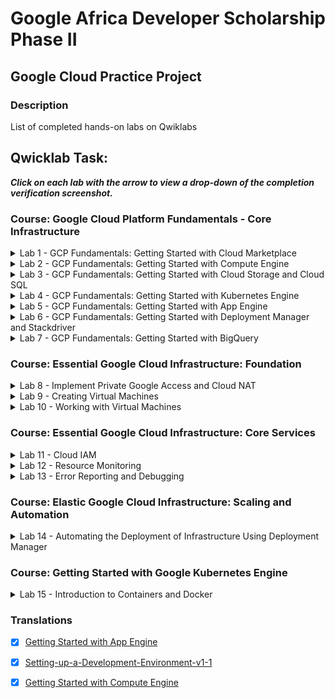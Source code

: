 # Google Africa Developer Scholarship Phase II 

## Google Cloud Practice Project 


### Description
List of completed hands-on labs on Qwiklabs 


## Qwicklab Task: 

***Click on each lab with the arrow to view a drop-down of the completion verification screenshot.*** 

### Course: Google Cloud Platform Fundamentals - Core Infrastructure

<details>
 Module: Getting Started with Google Cloud Platform
 <summary> Lab 1 - GCP Fundamentals: Getting Started with Cloud Marketplace</summary>
 <img src="screenshots/Google-Cloud-Fundamentals-:-Getting-Started-with-Cloud-Marketplace.png">
</details>

<details>
 Module: Virtual Machines in the Cloud
 <summary> Lab 2 - GCP Fundamentals: Getting Started with Compute Engine</summary>
 <img src="screenshots/GCP-Fundamentals:-Getting-Started-with-Compute-Engine.png">
</details>

<details>
 Module: Storage in the Cloud
 <summary> Lab 3 - GCP Fundamentals: Getting Started with Cloud Storage and Cloud SQL</summary>
 <img src="screenshots/Google-Cloud-Fundamentals:-Getting-Started-with-Cloud-Storage-and-Cloud-SQL.png">
</details>

<details>
 Module: Containers in the Cloud
 <summary> Lab 4 - GCP Fundamentals: Getting Started with Kubernetes Engine</summary>
 <img src="screenshots/Google-Cloud-Fundamentals:-Getting-Started-with-GKE.png">
</details>

<details>
 Module: Applications in the Cloud
 <summary> Lab 5 - GCP Fundamentals: Getting Started with App Engine</summary>
 <img src="screenshots/Google-Cloud-Fundamentals:-Getting-Started-with-App-Engine.png">
</details>

<details>
 Module: Developing, Deploying and Monitoring in the Cloud
 <summary> Lab 6 - GCP Fundamentals: Getting Started with Deployment Manager and Stackdriver</summary>
 <img src="screenshots/Google-Cloud-Fundamentals:-Getting-Started-with-Deployment-Manager-and-Cloud-Monitoring.png">
</details>

<details>
 Module: Big Data and Machine Learning in the Cloud
 <summary> Lab 7 - GCP Fundamentals: Getting Started with BigQuery</summary>
 <img src="screenshots/Google-Cloud-Fundamentals:-Getting-Started-with-BigQuery.png">
</details>


### Course: Essential Google Cloud Infrastructure: Foundation

<details>
 Module: Virtual Networks
 <summary> Lab 8 - Implement Private Google Access and Cloud NAT</summary>
 <img src="screenshots/Implement-Private-Google-Access-and-Cloud-NAT.png">
</details>

<details>
 Module: Virtual Machines
 <summary> Lab 9 - Creating Virtual Machines</summary>
 <img src="screenshots/Creating-Virtual-Machines.png">
</details>

<details>
 Module: Virtual Machines
 <summary> Lab 10 - Working with Virtual Machines</summary>
 <img src="screenshots/Working-with-Virtual-Machines.png">
</details>

### Course: Essential Google Cloud Infrastructure: Core Services

<details>
 Module: Cloud IAM
 <summary> Lab 11 - Cloud IAM</summary>
 <img src="screenshots/Cloud-IAM.png">
</details>

<details>
 Module: Resource Monitoring
 <summary> Lab 12 - Resource Monitoring</summary>
 <img src="screenshots/Resource-Monitoring.png">
</details>

<details>
 Module: Resource Monitoring
 <summary> Lab 13 - Error Reporting and Debugging</summary>
 <img src="screenshots/Error-Reporting-and-Debugging.png">
</details>

### Course: Elastic Google Cloud Infrastructure: Scaling and Automation

<details>
Module: Infrastructure Automation
<summary> Lab 14 - Automating the Deployment of Infrastructure Using Deployment Manager</summary>
<img src="screenshots/Automating-the-Deployment-of-Infrastructure-Using-Deployment-Manager.png">
</details>

### Course: Getting Started with Google Kubernetes Engine

<details>
Module: Introduction to Containers and Docker
<summary> Lab 15 - Introduction to Containers and Docker</summary>
<img src="screenshots/Introduction-to-Containers-and-Docker-v1.6.png">
</details>

### Translations 

- [x] [Getting Started with App Engine](https://github.com/tsaffi/GCP-Project/blob/master/translations/AppEngine.md)

- [x] [Setting-up-a-Development-Environment-v1-1](https://github.com/tsaffi/GCP-Project/blob/master/translations/Setting-up-a-Development-Environment-v1-1.md)

- [x] [Getting Started with Compute Engine](https://github.com/tsaffi/GCP-Project/blob/master/translations/Getting-Started-with-Compute-Engine.md)


